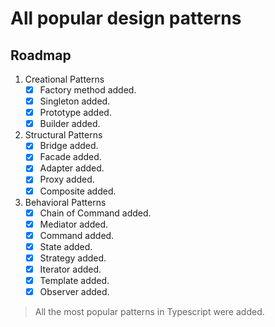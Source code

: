 # All popular design patterns

<!-- ROADMAP -->
## Roadmap

1. Creational Patterns
   - [x] Factory method added.
   - [x] Singleton added.
   - [x] Prototype added.
   - [x] Builder added.
   
2. Structural Patterns
   - [x] Bridge added.
   - [x] Facade added.
   - [x] Adapter added.
   - [x] Proxy added.
   - [x] Composite added.
   
3. Behavioral Patterns
   - [x] Chain of Command added.
   - [x] Mediator added.
   - [x] Command added.
   - [x] State added.
   - [x] Strategy added.
   - [x] Iterator added.
   - [x] Template added.
   - [x] Observer added.

> All the most popular patterns in Typescript were added.

